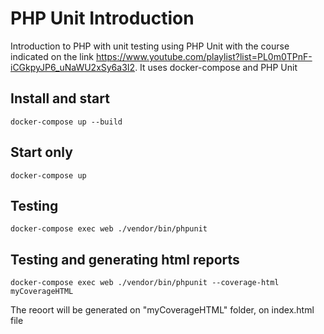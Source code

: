 # PHP Unit Introduction
Introduction to PHP with unit testing using PHP Unit with the course indicated on the link https://www.youtube.com/playlist?list=PL0m0TPnF-iCGkpyJP6_uNaWU2xSy6a3I2. It uses docker-compose and PHP Unit

## Install and start
``` docker-compose up --build ```

## Start only
``` docker-compose up ```

## Testing
``` docker-compose exec web ./vendor/bin/phpunit ```

## Testing and generating html reports
``` docker-compose exec web ./vendor/bin/phpunit --coverage-html myCoverageHTML ```

The reoort will be generated on "myCoverageHTML" folder, on index.html file